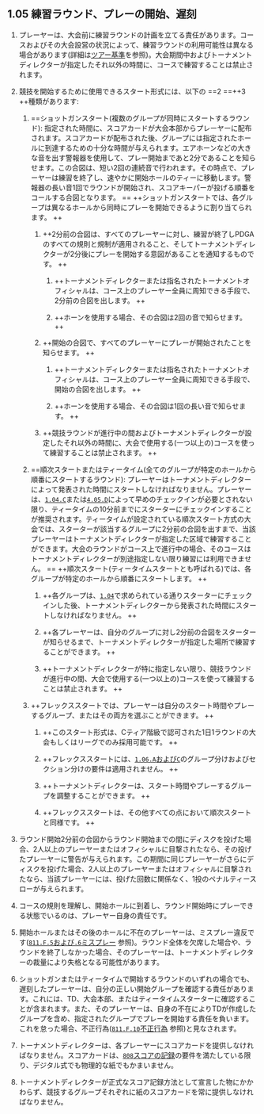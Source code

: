 ## 1.05 練習ラウンド、プレーの開始、遅刻

1. プレーヤーは、大会前に練習ラウンドの計画を立てる責任があります。コースおよびその大会設営の状況によって、練習ラウンドの利用可能性は異なる場合があります(詳細は[ツアー基準](dgj/tourstandards)を参照)。大会期間中およびトーナメントディレクターが指定したそれ以外の時間に、コースで練習することは禁止されます。

1. 競技を開始するために使用できるスタート形式には、以下の ==2 ==++3 ++種類があります:

	1. ==ショットガンスタート(複数のグループが同時にスタートするラウンド): 指定された時間に、スコアカードが大会本部からプレーヤーに配布されます。スコアカードが配布された後、グループには指定されたホールに到達するための十分な時間が与えられます。エアホーンなどの大きな音を出す警報器を使用して、プレー開始まであと2分であることを知らせます。この合図は、短い2回の連続音で行われます。その時点で、プレーヤーは練習を終了し、速やかに開始ホールのティーに移動します。警報器の長い音1回でラウンドが開始され、スコアキーパーが投げる順番をコールする合図となります。 ==
	++ショットガンスタートでは、各グループは異なるホールから同時にプレーを開始できるように割り当てられます。 ++

		1. ++2分前の合図は、すべてのプレーヤーに対し、練習が終了しPDGAのすべての規則と規制が適用されること、そしてトーナメントディレクターが2分後にプレーを開始する意図があることを通知するものです。 ++

			1. ++トーナメントディレクターまたは指名されたトーナメントオフィシャルは、コース上のプレーヤー全員に周知できる手段で、2分前の合図を出します。 ++

			1. ++ホーンを使用する場合、その合図は2回の音で知らせます。 ++

		1. ++開始の合図で、すべてのプレーヤーにプレーが開始されたことを知らせます。 ++

			1. ++トーナメントディレクターまたは指名されたトーナメントオフィシャルは、コース上のプレーヤー全員に周知できる手段で、開始の合図を出します。 ++

			1. ++ホーンを使用する場合、その合図は1回の長い音で知らせます。 ++

		1. ++競技ラウンドが進行中の間およびトーナメントディレクターが設定したそれ以外の時間に、大会で使用する(一つ以上の)コースを使って練習することは禁止されます。 ++

	1. ==順次スタートまたはティータイム(全てのグループが特定のホールから順番にスタートするラウンド): プレーヤーはトーナメントディレクターによって発表された時間にスタートしなければなりません。プレーヤーは、[`1.04.C`](#大会の出場手続き)または[`4.05.D`](#登録出場手続きおよびプレーの開始)によって早めのチェックインが必要とされない限り、ティータイムの10分前までにスターターにチェックインすることが推奨されます。ティータイムが設定されている順次スタート方式の大会では、スターターが該当するグループに2分前の合図を出すまで、当該プレーヤーはトーナメントディレクターが指定した区域で練習することができます。大会のラウンドがコース上で進行中の場合、そのコースはトーナメントディレクターが別途指定しない限り練習には利用できません。 ==
	++順次スタート(ティータイムスタートとも呼ばれる)では、各グループが特定のホールから順番にスタートします。 ++

		1. ++各グループは、[`1.04`](#大会の出場手続き)で求められている通りスターターにチェックインした後、トーナメントディレクターから発表された時間にスタートしなければなりません。 ++

		1. ++各プレーヤーは、自分のグループに対し2分前の合図をスターターが知らせるまで、トーナメントディレクターが指定した場所で練習することができます。 ++

		1. ++トーナメントディレクターが特に指定しない限り、競技ラウンドが進行中の間、大会で使用する(一つ以上の)コースを使って練習することは禁止されます。 ++

	1. ++フレックススタートでは、プレーヤーは自分のスタート時間やプレーするグループ、またはその両方を選ぶことができます。 ++

		1. ++このスタート形式は、Cティア階級で認可された1日1ラウンドの大会もしくはリーグでのみ採用可能です。 ++

		1. ++フレックススタートには、[`1.06.A`および`C`](#グループ分けとセクション分け)のグループ分けおよびセクション分けの要件は適用されません。 ++

		1. ++トーナメントディレクターは、スタート時間やプレーするグループを調整することができます。 ++

		1. ++フレックススタートは、その他すべての点において順次スタートと同様です。 ++

1. ラウンド開始2分前の合図からラウンド開始までの間にディスクを投げた場合、2人以上のプレーヤーまたはオフィシャルに目撃されたなら、その投げたプレーヤーに警告が与えられます。この期間に同じプレーヤーがさらにディスクを投げた場合、2人以上のプレーヤーまたはオフィシャルに目撃されたなら、当該プレーヤーには、投げた回数に関係なく、1投のペナルティースローが与えられます。

1. コースの規則を理解し、開始ホールに到着し、ラウンド開始時にプレーできる状態でいるのは、プレーヤー自身の責任です。

1. 開始ホールまたはその後のホールに不在のプレーヤーは、ミスプレー違反です([`811.F.5`および`.6`ミスプレー](ordg/811) 参照)。ラウンド全体を欠席した場合や、ラウンドを終了しなかった場合、そのプレーヤーは、トーナメントディレクターの裁量により失格となる可能性があります。

1. ショットガンまたはティータイムで開始するラウンドのいずれの場合でも、遅刻したプレーヤーは、自分の正しい開始グループを確認する責任があります。これには、TD、大会本部、またはティータイムスターターに確認することが含まれます。また、そのプレーヤーは、自身の不在によりTDが作成したグループを含め、指定されたグループでプレーを開始する責任を負います。これを怠った場合、不正行為([`811.F.10`不正行為](ordg/811) 参照)と見なされます。

1. トーナメントディレクターは、各プレーヤーにスコアカードを提供しなければなりません。スコアカードは、[`808`スコアの記録](ordg/808)の要件を満たしている限り、デジタル式でも物理的な紙でもかまいません。

1. トーナメントディレクターが正式なスコア記録方法として宣言した物にかかわらず、競技するグループそれぞれに紙のスコアカードを常に提供しなければなりません。
